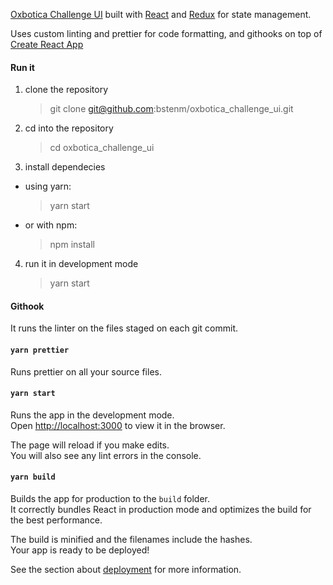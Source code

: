 [Oxbotica Challenge UI](https://github.com/bstenm/oxbotica_challenge_ui) built with [React](https://reactjs.org/) and [Redux](https://redux.js.org/) for state management.

Uses custom linting and prettier for code formatting, and githooks on top of [Create React App](https://github.com/facebook/create-react-app)

#### Run it

1. clone the repository

    > git clone git@github.com:bstenm/oxbotica_challenge_ui.git

2. cd into the repository

    > cd oxbotica_challenge_ui

3. install dependecies

-   using yarn:
    > yarn start
-   or with npm:
    > npm install

4. run it in development mode
    > yarn start

#### Githook

It runs the linter on the files staged on each git commit.

#### `yarn prettier`

Runs prettier on all your source files.

#### `yarn start`

Runs the app in the development mode.<br>
Open [http://localhost:3000](http://localhost:3000) to view it in the browser.

The page will reload if you make edits.<br>
You will also see any lint errors in the console.

#### `yarn build`

Builds the app for production to the `build` folder.<br>
It correctly bundles React in production mode and optimizes the build for the best performance.

The build is minified and the filenames include the hashes.<br>
Your app is ready to be deployed!

See the section about [deployment](https://facebook.github.io/create-react-app/docs/deployment) for more information.
